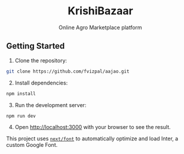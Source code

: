 <h1 align="center">KrishiBazaar</h1>
<p align="center">Online Agro Marketplace platform</p>

## Getting Started
1. Clone the repository: 
```bash
git clone https://github.com/fvizpal/aajao.git
```

2. Install dependencies:
```bash
npm install
```

3. Run the development server:

```bash
npm run dev
```

4. Open [http://localhost:3000](http://localhost:3000) with your browser to see the result.

This project uses [`next/font`](https://nextjs.org/docs/basic-features/font-optimization) to automatically optimize and load Inter, a custom Google Font.
